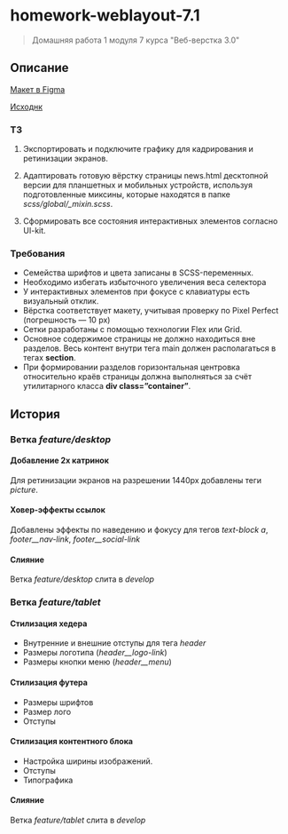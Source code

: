 # homework-weblayout-7.1

> Домашняя работа 1 модуля 7 курса "Веб-верстка 3.0"

## Описание

[Макет в Figma](https://www.figma.com/file/Nf2hsF0DtKBBr8kwo5w1Ln/Sminex-%D0%98%D0%9D%D0%A2%D0%95%D0%9A%D0%9E---%D0%9F%D1%80%D0%BE%D0%B5%D0%BA%D1%82%D1%8B-Q3-(%D0%90%D0%B4%D0%B0%D0%BF%D1%82%D0%B8%D0%B2)?type=design&node-id=0-1&mode=design)

[Исходнк](https://drive.google.com/file/d/1jAQM9z4J-x20N_2tznRTB1pK_21dY3_z/view)

### ТЗ

1. Экспортировать и подключите графику для кадрирования и ретинизации экранов.

2. Адаптировать готовую вёрстку страницы news.html десктопной версии для планшетных и мобильных устройств, используя подготовленные миксины, которые находятся в папке *scss/global/_mixin.scss*.

3. Сформировать все состояния интерактивных элементов согласно UI-kit.

### Требования

- Семейства шрифтов и цвета записаны в SCSS-переменных.
- Необходимо избегать избыточного увеличения веса селектора
- У интерактивных элементов при фокусе с клавиатуры есть визуальный отклик.
- Вёрстка соответствует макету, учитывая проверку по Pixel Perfect (погрешность — 10 px)
- Сетки разработаны с помощью технологии Flex или Grid.
- Основное содержимое страницы не должно находиться вне разделов. Весь контент внутри тега main должен располагаться в тегах **section**.
- При формировании разделов горизонтальная центровка относительно краёв страницы должна выполняться за счёт утилитарного класса **div class=”container”**.

## История

### Ветка *feature/desktop*

#### Добавление 2x катринок

Для ретинизации экранов на разрешении 1440px добавлены теги *picture*.

#### Ховер-эффекты ссылок

Добавлены эффекты по наведению и фокусу для тегов *text-block a*, *footer__nav-link*, *footer__social-link*

#### Слияние

Ветка *feature/desktop* слита в *develop*

### Ветка *feature/tablet*

#### Стилизация хедера

- Внутренние и внешние отступы для тега *header*
- Размеры логотипа (*header__logo-link*)
- Размеры кнопки меню (*header__menu*)

#### Стилизация футера

- Размеры шрифтов
- Размер лого
- Отступы

#### Стилизация контентного блока

- Настройка ширины изображений.
- Отступы
- Типографика

#### Слияние

Ветка *feature/tablet* слита в *develop*
